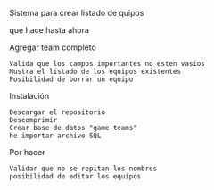 Sistema para crear listado de quipos

que hace hasta ahora

Agregar team completo

    Valida que los campos importantes no esten vasios
    Mustra el listado de los equipos existentes
    Posibilidad de borrar un equipo
Instalación 

    Descargar el repositorio
    Descomprimir
    Crear base de datos "game-teams"
    he importar archivo SQL

Por hacer

    Validar que no se repitan los nombres
    posibilidad de editar los equipos
